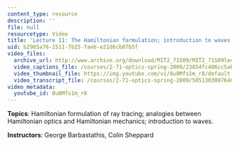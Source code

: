 ```yaml
---
content_type: resource
description: ''
file: null
resourcetype: Video
title: 'Lecture 11: The Hamiltonian formulation; introduction to waves'
uid: b2965a76-2511-7b25-faeb-e21d6cb87b5f
video_files:
  archive_url: http://www.archive.org/download/MIT2_71S09/MIT2_71S09lec11_300k.mp4
  video_captions_file: /courses/2-71-optics-spring-2009/23854fc406cc5abda6f70c8043a23cd4_8u0Mfs1m_r8.vtt
  video_thumbnail_file: https://img.youtube.com/vi/8u0Mfs1m_r8/default.jpg
  video_transcript_file: /courses/2-71-optics-spring-2009/5051303007648d4e7fb515c8d69193d0_8u0Mfs1m_r8.pdf
video_metadata:
  youtube_id: 8u0Mfs1m_r8
---
```


**Topics**: Hamiltonian formulation of ray tracing; analogies between Hamiltonian optics and Hamiltonian mechanics; introduction to waves.

**Instructors**: George Barbastathis, Colin Sheppard